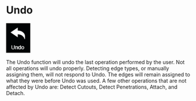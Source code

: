 # Undo

![hotkey: Ctrl + z](../.gitbook/assets/undo-button.png)

The Undo function will undo the last operation performed by the user. Not all operations will undo properly. Detecting edge types, or manually assigning them, will not respond to Undo. The edges will remain assigned to what they were before Undo was used. A few other operations that are not affected by Undo are: Detect Cutouts, Detect Penetrations, Attach, and Detach.&#x20;
